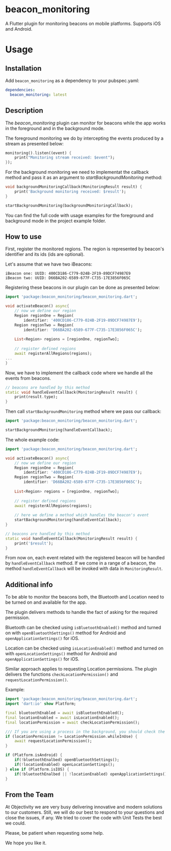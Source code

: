  # beacon_monitoring

A Flutter plugin for monitoring beacons on mobile platforms.
Supports iOS and Android.

# Usage

## Installation

Add `beacon_monitoring` as a dependency to your pubspec.yaml:

```yaml
dependencies:
  beacon_monitoring: latest
```

## Description
The *beacon_monitoring* plugin can monitor for beacons while the app works in the foreground and in the background mode.

The foreground monitoring we do by intercepting the events produced by a stream as presented below:
```dart
monitoring().listen((event) {
    print("Monitoring stream received: $event");  
});
``` 

For the background monitoring we need to implementat the callback method and pass it as an argument to *startBackgroundMonitoring* method:
```dart
void backgroundMonitoringCallback(MonitoringResult result) {
    print('Background monitoring received: $result');
}

startBackgroundMonitoring(backgroundMonitoringCallback);
```

You can find the full code with usage examples for the foreground and background mode in the project example folder.

## How to use
First, register the monitored regions. The region is represented by beacon's identifier and its ids (ids are optional).

Let's assume that we have two iBeacons:
```
iBeacon one: UUID: 400CD186-C779-024B-2F19-89DCF74987E9
iBeacon two: UUID: D66BA202-6589-677F-C735-17E3856F065C
```

Registering these beacons in our plugin can be done as presented below:
```dart
import 'package:beacon_monitoring/beacon_monitoring.dart';

void activateBeacon() async{
    // now we define our region
    Region regionOne = Region(
        identifier: '400CD186-C779-024B-2F19-89DCF74987E9');
    Region regionTwo = Region(
        identifier: 'D66BA202-6589-677F-C735-17E3856F065C');
    
    List<Region> regions = [regionOne, regionTwo];
    
    // register defined regions
    await registerAllRegions(regions);
...
}
```

Now, we have to implement the callback code where we handle all the events from beacons.
```dart
// beacons are handled by this method
static void handleEventCallback(MonitoringResult result) {
    print(result.type);
}
```

Then call `startBackgroundMonitoring` method where we pass our callback:
```dart
import 'package:beacon_monitoring/beacon_monitoring.dart';

startBackgroundMonitoring(handleEventCallback);
```

The whole example code:
```dart
import 'package:beacon_monitoring/beacon_monitoring.dart';

void activateBeacon() async{
    // now we define our region
    Region regionOne = Region(
        identifier: '400CD186-C779-024B-2F19-89DCF74987E9');
    Region regionTwo = Region(
        identifier: 'D66BA202-6589-677F-C735-17E3856F065C');
    
    List<Region> regions = [regionOne, regionTwo];
    
    // register defined regions
    await registerAllRegions(regions);
    
    // here we define a method which handles the beacon's event
    startBackgroundMonitoring(handleEventCallback);
}

// beacons are handled by this method
static void handleEventCallback(MonitoringResult result) {
    print('$result');
}
```

From now on, each event related with the registered beacon will be handled by `handleEventCallback` method.
If we come in a range of a beacon, the method `handleEventCallback` will be invoked with data in `MonitoringResult`.

## Additional info

To be able to monitor the beacons both, the Bluetooth and Location need to be turned on and available for the app.

The plugin delivers methods to handle the fact of asking for the required permission.

Bluetooth can be checked using `isBluetoothEnabled()` method and turned on with `openBluetoothSettings()` method for Android and `openApplicationSettings()` for iOS.

Location can be checked using `isLocationEnabled()` method and turned on with `openLocationSettings()` method for Android and `openApplicationSettings()` for iOS.

Similar approach applies to requesting Location permissions. The plugin delivers the functions `checkLocationPermission()` and `requestLocationPermission()`.

Example:
```dart
import 'package:beacon_monitoring/beacon_monitoring.dart';
import 'dart:io' show Platform;

final bluetoothEnabled = await isBluetoothEnabled();
final locationEnabled = await isLocationEnabled();
final locationPermission = await checkLocationPermission();

/// If you are using a process in the background, you should check the permission of `LocationPermission.always` instead of `LocationPermissions.whileInUse`.
if (locationPermission != LocationPermission.whileInUse) {
    await requestLocationPermission();
}

if (Platform.isAndroid) {
    if(!bluetoothEnalbed) openBluetoothSettings();
    if(!locationEnabled) openLocationSettings();
} else if (Platform.isIOS) {
    if(!bluetoothEnalbed || !locationEnabled) openApplicationSettings();
}
```

## From the Team

At Objectivity we are very busy delivering innovative and modern solutions to our customers. Still, we will do our best to respond to your questions and close the issues, if any. We tried to cover the code with Unit Tests the best we could.

Please, be patient when requesting some help.

We hope you like it.
